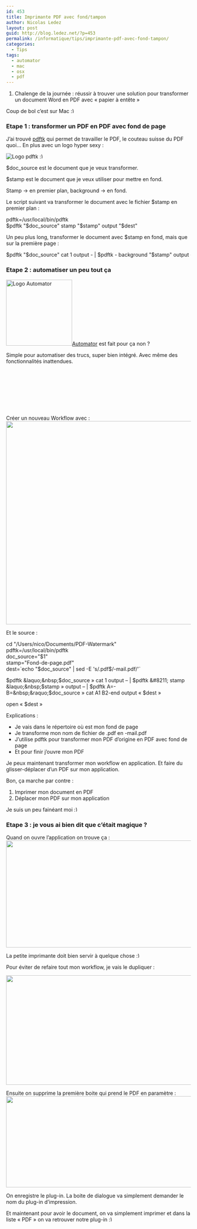 ```yaml
---
id: 453
title: Imprimante PDF avec fond/tampon
author: Nicolas Ledez
layout: post
guid: http://blog.ledez.net/?p=453
permalink: /informatique/tips/imprimante-pdf-avec-fond-tampon/
categories:
  - Tips
tags:
  - automator
  - mac
  - osx
  - pdf
---
```

  1. Chalenge de la journée : réussir à trouver une solution pour transformer un document Word en PDF avec &laquo;&nbsp;papier à entête&nbsp;&raquo;

Coup de bol c&rsquo;est sur Mac <img src="https://blog.ledez.net/wp-includes/images/smilies/simple-smile.png" alt=":)" class="wp-smiley" style="height: 1em; max-height: 1em;" />  
<!--more-->

### Etape 1 : transformer un PDF en PDF avec fond de page

J&rsquo;ai trouvé [pdftk][1] qui permet de travailler le PDF, le couteau suisse du PDF quoi&#8230; En plus avec un logo hyper sexy :

<img class="alignnone size-medium wp-image-454" title="pdftk-logo" src="http://blog.ledez.net/wp-content/uploads/2012/02/pdftk-logo.png" alt="Logo pdftk" />

<img src="https://blog.ledez.net/wp-includes/images/smilies/simple-smile.png" alt=":)" class="wp-smiley" style="height: 1em; max-height: 1em;" />

$doc_source est le document que je veux transformer.

$stamp est le document que je veux utiliser pour mettre en fond.

Stamp -> en premier plan, background -> en fond.

Le script suivant va transformer le document avec le fichier $stamp en premier plan :

<div class="codecolorer-container bash default" style="overflow:auto;white-space:nowrap;">
  <div class="bash codecolorer">
    <span class="re2">pdftk</span>=<span class="sy0">/</span>usr<span class="sy0">/</span>local<span class="sy0">/</span>bin<span class="sy0">/</span>pdftk<br /> <span class="re1">$pdftk</span> <span class="st0">"<span class="es2">$doc_source</span>"</span> stamp <span class="st0">"<span class="es2">$stamp</span>"</span> output <span class="st0">"<span class="es2">$dest</span>"</span>
  </div>
</div>

Un peu plus long, transformer le document avec $stamp en fond, mais que sur la première page :

<div class="codecolorer-container bash default" style="overflow:auto;white-space:nowrap;">
  <div class="bash codecolorer">
    <span class="co4">$</span>pdftk <span class="st0">"<span class="es2">$doc_source</span>"</span> <span class="kw2">cat</span> <span class="nu0">1</span> output - <span class="sy0">|</span> <span class="re1">$pdftk</span> - background <span class="st0">"<span class="es2">$stamp</span>"</span> output - <span class="sy0">|</span> <span class="re1">$pdftk</span> <span class="re2">A</span>=- <span class="re2">B</span>=<span class="st0">"<span class="es2">$doc_source</span>"</span> <span class="kw2">cat</span> A1 B2-end output <span class="st0">"<span class="es2">$dest</span>"</span>
  </div>
</div>

### Etape 2 : automatiser un peu tout ça

[<img class="alignleft  wp-image-458" title="Automator" src="http://blog.ledez.net/wp-content/uploads/2012/02/Automator-300x300.png" alt="Logo Automator" width="180" height="180" srcset="http://blog.ledez.net/wp-content/uploads/2012/02/Automator-150x150.png 150w, http://blog.ledez.net/wp-content/uploads/2012/02/Automator-300x300.png 300w, http://blog.ledez.net/wp-content/uploads/2012/02/Automator.png 512w" sizes="(max-width: 180px) 100vw, 180px" />][2][Automator][3] est fait pour ça non ?

Simple pour automatiser des trucs, super bien intégré. Avec même des fonctionnalités inattendues.

&nbsp;

&nbsp;

&nbsp;

&nbsp;

Créer un nouveau Workflow avec :  
[<img class="alignnone size-full wp-image-460" title="Workflow-01" src="http://blog.ledez.net/wp-content/uploads/2012/02/Workflow-011.png" alt="" width="896" height="555" />][4]

Et le source :

<div class="codecolorer-container bash default" style="overflow:auto;white-space:nowrap;">
  <div class="bash codecolorer">
    <span class="kw3">cd</span> <span class="st0">"/Users/nico/Documents/PDF-Watermark"</span><br /> <span class="re2">pdftk</span>=<span class="sy0">/</span>usr<span class="sy0">/</span>local<span class="sy0">/</span>bin<span class="sy0">/</span>pdftk<br /> <span class="re2">doc_source</span>=<span class="st0">"$1"</span><br /> <span class="re2">stamp</span>=<span class="st0">"Fond-de-page.pdf"</span><br /> <span class="re2">dest</span>=<span class="sy0">`</span><span class="kw3">echo</span> <span class="st0">"<span class="es2">$doc_source</span>"</span> <span class="sy0">|</span> <span class="kw2">sed</span> <span class="re5">-E</span> <span class="st_h">'s/.pdf$/-mail.pdf/'</span><span class="sy0">`</span>
  </div>
</div>

$pdftk &laquo;&nbsp;$doc\_source&nbsp;&raquo; cat 1 output &#8211; | $pdftk &#8211; stamp &laquo;&nbsp;$stamp&nbsp;&raquo; output &#8211; | $pdftk A=- B=&nbsp;&raquo;$doc\_source&nbsp;&raquo; cat A1 B2-end output &laquo;&nbsp;$dest&nbsp;&raquo;

open &laquo;&nbsp;$dest&nbsp;&raquo;

Explications :

  * Je vais dans le répertoire où est mon fond de page
  * Je transforme mon nom de fichier de .pdf en -mail.pdf
  * J&rsquo;utilise pdftk pour transformer mon PDF d&rsquo;origine en PDF avec fond de page
  * Et pour finir j&rsquo;ouvre mon PDF

Je peux maintenant transformer mon workflow en application. Et faire du glisser-déplacer d&rsquo;un PDF sur mon application.

Bon, ça marche par contre :

  1. Imprimer mon document en PDF
  2. Déplacer mon PDF sur mon application

Je suis un peu fainéant moi <img src="https://blog.ledez.net/wp-includes/images/smilies/simple-smile.png" alt=":)" class="wp-smiley" style="height: 1em; max-height: 1em;" />

### Etape 3 : je vous ai bien dit que c&rsquo;était magique ?

Quand on ouvre l&rsquo;application on trouve ça :[<img src="http://blog.ledez.net/wp-content/uploads/2012/02/Workflow-031.png" alt="" title="Workflow-03" width="513" height="292" class="alignnone size-full wp-image-469" />][5]

La petite imprimante doit bien servir à quelque chose <img src="https://blog.ledez.net/wp-includes/images/smilies/simple-smile.png" alt=":)" class="wp-smiley" style="height: 1em; max-height: 1em;" />

Pour éviter de refaire tout mon workflow, je vais le dupliquer :

[<img src="http://blog.ledez.net/wp-content/uploads/2012/02/Workflow-021.png" alt="" title="Workflow-02" width="519" height="299" class="alignnone size-full wp-image-472" />][6]

Ensuite on supprime la première boite qui prend le PDF en paramètre :  
[<img src="http://blog.ledez.net/wp-content/uploads/2012/02/Workflow-04.png" alt="" title="Workflow-04" width="618" height="249" class="alignnone size-full wp-image-470" />][7]

On enregistre le plug-in. La boite de dialogue va simplement demander le nom du plug-in d&rsquo;impression.

Et maintenant pour avoir le document, on va simplement imprimer et dans la liste &laquo;&nbsp;PDF&nbsp;&raquo; on va retrouver notre plug-in <img src="https://blog.ledez.net/wp-includes/images/smilies/simple-smile.png" alt=":)" class="wp-smiley" style="height: 1em; max-height: 1em;" />

 [1]: http://www.pdflabs.com/tools/pdftk-the-pdf-toolkit/ "Site de PDFTK"
 [2]: http://blog.ledez.net/wp-content/uploads/2012/02/Automator.png
 [3]: http://www.apple.com/remotedesktop/automation.html "Site d'Automator"
 [4]: http://blog.ledez.net/wp-content/uploads/2012/02/Workflow-011.png
 [5]: http://blog.ledez.net/wp-content/uploads/2012/02/Workflow-031.png
 [6]: http://blog.ledez.net/wp-content/uploads/2012/02/Workflow-021.png
 [7]: http://blog.ledez.net/wp-content/uploads/2012/02/Workflow-04.png